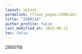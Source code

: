 ```yaml
---
layout: splash
permalink: /float_pages/2900116/
title: "2900116"
author_profile: false
last_modified_at: 2025-06-13
toc: false
---
```

 
2900116
